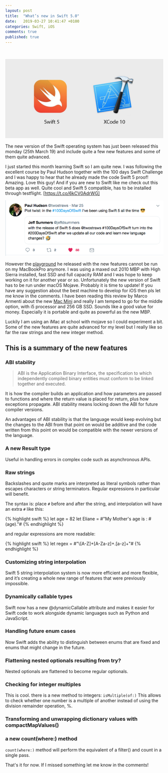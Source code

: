 ```yaml
---
layout: post
title:  "What’s new in Swift 5.0"
date:   2019-03-27 10:41:47 +0100
categories: Swift, iOS
comments: true
published: true
---
```

<div class="message">
<br>
<cite> </cite>
</div>

![image](/assets/img/whatsnewinswift5.jpg)

The new version of the Swift operating system has just been released this monday (25th March 19) and include quite a few new features and some of them quite advanced.

I just started this month learning Swift so I am quite new. I was following the excellent course []() by Paul Hudson together with the 100 days Swift Challenge and I was happy to hear that he already made the code Swift 5 proof! Amazing. Love this guy! 
And if you are new to Swift like me check out this beta app as well. Quite cool and Swift 5 compatible, has to be installed through testflight. 
[https://t.co/6kCV0AdrWG]

![image](/assets/img/hundreddaysofswift5.png)

However the [playground](https://github.com/twostraws/whats-new-in-swift-5-0) he released with the new features cannot be run on my MacBookPro anymore. I was using a maxed out 2010 MBP with High Sierra installed, fast SSD and full capacity RAM and I was hope to keep working on it for another year or so. Unfortunately the new version of Swift has to be run under macOS Mojave. Probably it is time to update! If you have any suggestion about the best machine to develop for iOS then pls let me know in the comments.
I have been reading this review by Marco Armenti about the new [Mac Mini](https://marco.org/2018/11/06/mac-mini-2018-review) and really I am temped to go for the middle option, with i5 processor and 256 GB SSD. Sounds like a good value for money. Especially it is portable and quite as powerful as the new MBP.   

Luckily I am using an iMac at school with mojave so I could experiment a bit. Some of the new features are quite advanced for my level but I really like so far the raw strings and the new integer method. 

## This is a summary of the new features

### ABI stability
> ABI is the Application Binary Interface, the specification to which independently compiled binary entities must conform to be linked together and executed. 

It is how the compiler builds an application and how parameters are passed to functions and where the return value is placed for return, plus how exceptions propagate.
ABI stability means locking down the ABI for future compiler versions.

An advantages of ABI stability is that the language would keep evolving but the changes to the ABI from that point on would be additive and the code written from this point on would be compatible with the newer versions of the language.


### A new Result type

Useful in handling errors in complex code such as asynchronous APIs.

### Raw strings

Backslashes and quote marks are interpreted as literal symbols rather than escapes characters or string terminators. Regular expressions in particular will benefit.

The syntax is: place `#` before and after the string, and interpolation will have an extra `#` like this:

{% highlight swift %}
let age = 82
let Eliane = #"My Mother's age is : \#(age)."#
{% endhighlight %}

and regular expressions are more readable:

{% highlight swift %}
let regex = #"\\[A-Z]+[A-Za-z]+\.[a-z]+"#
{% endhighlight %}

### Customizing string interpolation

Swift 5 string interpolation system is now more efficient and more flexible, and it’s creating a whole new range of features that were previously impossible.

### Dynamically callable types

Swift now has a new @dynamicCallable attribute and makes it easier for Swift code to work alongside dynamic languages such as Python and JavaScript.

### Handling future enum cases

Now Swift adds the ability to distinguish between enums that are fixed and enums that might change in the future.

### Flattening nested optionals resulting from try?
Nested optionals are flattened to become regular optionals.

### Checking for integer multiples

This is cool. there is a new method to integers:
`isMultiple(of:)` 
This allows to check whether one number is a multiple of another instead of using the division remainder operation, %.

### Transforming and unwrapping dictionary values with compactMapValues()


### a new count(where:) method

`count(where:)` method will perform the equivalent of a filter() and count in a single pass.



That's it for now. If I missed something let me know in the comments! 
